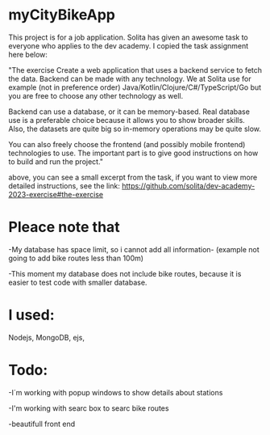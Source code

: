 # myCityBikeApp

This project is for a job application. Solita has given an awesome task to everyone who applies to the dev academy. I copied the task assignment here below:

"The exercise
Create a web application that uses a backend service to fetch the data. Backend can be made with any technology. We at Solita use for example (not in preference order) Java/Kotlin/Clojure/C#/TypeScript/Go but you are free to choose any other technology as well.

Backend can use a database, or it can be memory-based. Real database use is a preferable choice because it allows you to show broader skills. Also, the datasets are quite big so in-memory operations may be quite slow.

You can also freely choose the frontend (and possibly mobile frontend) technologies to use. The important part is to give good instructions on how to build and run the project."


above, you can see a small excerpt from the task, if you want to view more detailed instructions, see the link:
https://github.com/solita/dev-academy-2023-exercise#the-exercise

# Pleace note that

-My database has space limit, so i cannot add all information- (example not going to add bike routes less than 100m)

-This moment my database does not include bike routes, because it is easier to test code with smaller database.

# I used:

Nodejs, MongoDB, ejs, 

# Todo:

-I´m working with popup windows to show details about stations

-I'm working with searc box to searc bike routes

-beautifull front end
